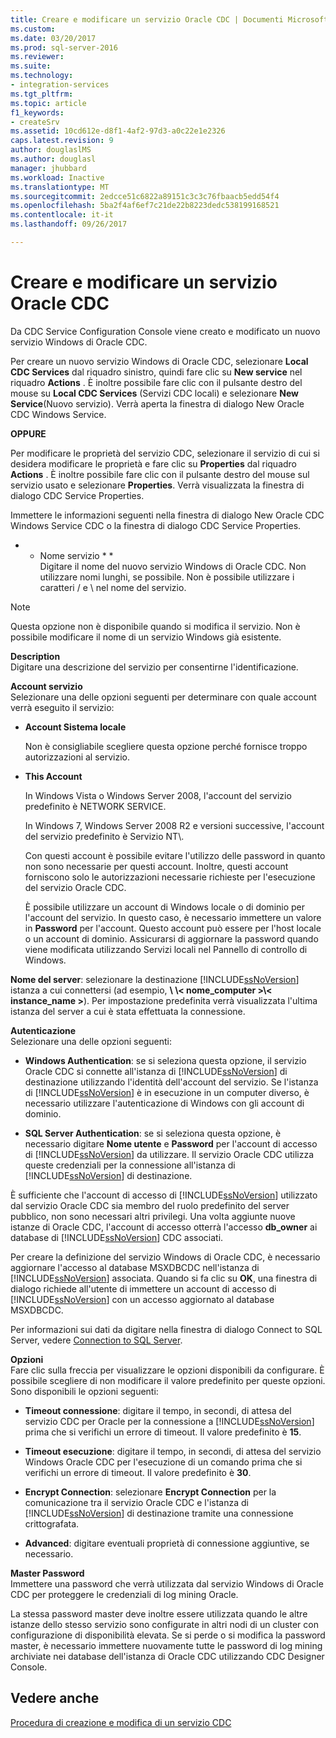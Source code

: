 ```yaml
---
title: Creare e modificare un servizio Oracle CDC | Documenti Microsoft
ms.custom: 
ms.date: 03/20/2017
ms.prod: sql-server-2016
ms.reviewer: 
ms.suite: 
ms.technology:
- integration-services
ms.tgt_pltfrm: 
ms.topic: article
f1_keywords:
- createSrv
ms.assetid: 10cd612e-d8f1-4af2-97d3-a0c22e1e2326
caps.latest.revision: 9
author: douglaslMS
ms.author: douglasl
manager: jhubbard
ms.workload: Inactive
ms.translationtype: MT
ms.sourcegitcommit: 2edcce51c6822a89151c3c3c76fbaacb5edd54f4
ms.openlocfilehash: 5ba2f4af6ef7c21de22b8223dedc538199168521
ms.contentlocale: it-it
ms.lasthandoff: 09/26/2017

---
```

# <a name="create-and-edit-an-oracle-cdc-service"></a>Creare e modificare un servizio Oracle CDC
  Da CDC Service Configuration Console viene creato e modificato un nuovo servizio Windows di Oracle CDC.  
  
 Per creare un nuovo servizio Windows di Oracle CDC, selezionare **Local CDC Services** dal riquadro sinistro, quindi fare clic su **New service** nel riquadro **Actions** . È inoltre possibile fare clic con il pulsante destro del mouse su **Local CDC Services** (Servizi CDC locali) e selezionare **New Service**(Nuovo servizio). Verrà aperta la finestra di dialogo New Oracle CDC Windows Service.  
  
 **OPPURE**  
  
 Per modificare le proprietà del servizio CDC, selezionare il servizio di cui si desidera modificare le proprietà e fare clic su **Properties** dal riquadro **Actions** . È inoltre possibile fare clic con il pulsante destro del mouse sul servizio usato e selezionare **Properties**. Verrà visualizzata la finestra di dialogo CDC Service Properties.  
  
 Immettere le informazioni seguenti nella finestra di dialogo New Oracle CDC Windows Service CDC o la finestra di dialogo CDC Service Properties.  
  
* * Nome servizio * *  
 Digitare il nome del nuovo servizio Windows di Oracle CDC. Non utilizzare nomi lunghi, se possibile. Non è possibile utilizzare i caratteri / e \ nel nome del servizio.  
  
> [!NOTE]  
> Questa opzione non è disponibile quando si modifica il servizio. Non è possibile modificare il nome di un servizio Windows già esistente.  
  
 **Description**  
 Digitare una descrizione del servizio per consentirne l'identificazione.  
  
 **Account servizio**  
 Selezionare una delle opzioni seguenti per determinare con quale account verrà eseguito il servizio:  
  
-   **Account Sistema locale**  
  
     Non è consigliabile scegliere questa opzione perché fornisce troppo autorizzazioni al servizio.  
  
-   **This Account**  
  
     In Windows Vista o Windows Server 2008, l'account del servizio predefinito è NETWORK SERVICE.  
  
     In Windows 7, Windows Server 2008 R2 e versioni successive, l'account del servizio predefinito è Servizio NT\\<nome-servizio>.  
  
     Con questi account è possibile evitare l'utilizzo delle password in quanto non sono necessarie per questi account. Inoltre, questi account forniscono solo le autorizzazioni necessarie richieste per l'esecuzione del servizio Oracle CDC.  
  
     È possibile utilizzare un account di Windows locale o di dominio per l'account del servizio. In questo caso, è necessario immettere un valore in **Password** per l'account. Questo account può essere per l'host locale o un account di dominio. Assicurarsi di aggiornare la password quando viene modificata utilizzando Servizi locali nel Pannello di controllo di Windows.  
  
 **Nome del server**: selezionare la destinazione [!INCLUDE[ssNoVersion](../../includes/ssnoversion-md.md)] istanza a cui connettersi (ad esempio,  **\\ \\< nome_computer >\\< instance_name >**). Per impostazione predefinita verrà visualizzata l'ultima istanza del server a cui è stata effettuata la connessione.  
  
 **Autenticazione**  
 Selezionare una delle opzioni seguenti:  
  
-   **Windows Authentication**: se si seleziona questa opzione, il servizio Oracle CDC si connette all'istanza di [!INCLUDE[ssNoVersion](../../includes/ssnoversion-md.md)] di destinazione utilizzando l'identità dell'account del servizio. Se l'istanza di [!INCLUDE[ssNoVersion](../../includes/ssnoversion-md.md)] è in esecuzione in un computer diverso, è necessario utilizzare l'autenticazione di Windows con gli account di dominio.  
  
-   **SQL Server Authentication**: se si seleziona questa opzione, è necessario digitare **Nome utente** e **Password** per l'account di accesso di [!INCLUDE[ssNoVersion](../../includes/ssnoversion-md.md)] da utilizzare. Il servizio Oracle CDC utilizza queste credenziali per la connessione all'istanza di [!INCLUDE[ssNoVersion](../../includes/ssnoversion-md.md)] di destinazione.  
  
 È sufficiente che l'account di accesso di [!INCLUDE[ssNoVersion](../../includes/ssnoversion-md.md)] utilizzato dal servizio Oracle CDC sia membro del ruolo predefinito del server pubblico, non sono necessari altri privilegi. Una volta aggiunte nuove istanze di Oracle CDC, l'account di accesso otterrà l'accesso **db_owner** ai database di [!INCLUDE[ssNoVersion](../../includes/ssnoversion-md.md)] CDC associati.  
  
 Per creare la definizione del servizio Windows di Oracle CDC, è necessario aggiornare l'accesso al database MSXDBCDC nell'istanza di [!INCLUDE[ssNoVersion](../../includes/ssnoversion-md.md)] associata. Quando si fa clic su **OK**, una finestra di dialogo richiede all'utente di immettere un account di accesso di [!INCLUDE[ssNoVersion](../../includes/ssnoversion-md.md)] con un accesso aggiornato al database MSXDBCDC.  
  
 Per informazioni sui dati da digitare nella finestra di dialogo Connect to SQL Server, vedere [Connection to SQL Server](../../integration-services/change-data-capture/connection-to-sql-server.md).  
  
 **Opzioni**  
 Fare clic sulla freccia per visualizzare le opzioni disponibili da configurare. È possibile scegliere di non modificare il valore predefinito per queste opzioni. Sono disponibili le opzioni seguenti:  
  
-   **Timeout connessione**: digitare il tempo, in secondi, di attesa del servizio CDC per Oracle per la connessione a [!INCLUDE[ssNoVersion](../../includes/ssnoversion-md.md)] prima che si verifichi un errore di timeout. Il valore predefinito è **15**.  
  
-   **Timeout esecuzione**: digitare il tempo, in secondi, di attesa del servizio Windows Oracle CDC per l'esecuzione di un comando prima che si verifichi un errore di timeout. Il valore predefinito è **30**.  
  
-   **Encrypt Connection**: selezionare **Encrypt Connection** per la comunicazione tra il servizio Oracle CDC e l'istanza di [!INCLUDE[ssNoVersion](../../includes/ssnoversion-md.md)] di destinazione tramite una connessione crittografata.  
  
-   **Advanced**: digitare eventuali proprietà di connessione aggiuntive, se necessario.  
  
 **Master Password**  
 Immettere una password che verrà utilizzata dal servizio Windows di Oracle CDC per proteggere le credenziali di log mining Oracle.  
  
 La stessa password master deve inoltre essere utilizzata quando le altre istanze dello stesso servizio sono configurate in altri nodi di un cluster con configurazione di disponibilità elevata. Se si perde o si modifica la password master, è necessario immettere nuovamente tutte le password di log mining archiviate nei database dell'istanza di Oracle CDC utilizzando CDC Designer Console.  
  
## <a name="see-also"></a>Vedere anche  
 [Procedura di creazione e modifica di un servizio CDC](../../integration-services/change-data-capture/how-to-create-and-edit-a-cdc-service.md)  
  
  


